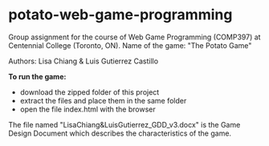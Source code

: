 # potato-web-game-programming
Group assignment for the course of Web Game Programming (COMP397) at Centennial College (Toronto, ON).<return>
Name of the game: "The Potato Game"

Authors: Lisa Chiang &amp; Luis Gutierrez Castillo


**To run the game:**
- download the zipped folder of this project
- extract the files and place them in the same folder
- open the file index.html with the browser

The file named "LisaChiang&LuisGutierrez_GDD_v3.docx" is the Game Design Document which describes the characteristics of the game.
